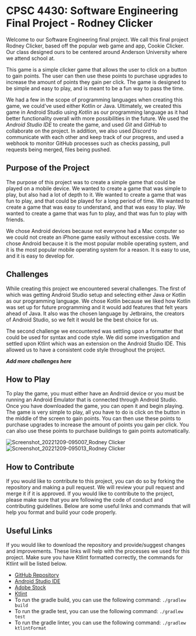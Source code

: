 # **CPSC 4430: Software Engineering Final Project - Rodney Clicker**

Welcome to our Software Engineering final project. We call this final project Rodney Clicker, based off the popular web game and app, Cookie Clicker. Our class designed ours to be centered around Anderson University where we attend school at.

This game is a simple clicker game that allows the user to click on a button to gain points. The user can then use these points to purchase upgrades to increase the amount of points they gain per click. The game is designed to be simple and easy to play, and is meant to be a fun way to pass the time.

We had a few in the scope of programming languages when creating this game, we could've used either Kotlin or Java. Ultimately, we created this game in Android Studio using _Kotlin_ as our programming language as it had better functionality overall with more possibilities in the future. We used the _Android Studio IDE_ to create the game, and used _Git_ and _GitHub_ to collaborate on the project. In addition, we also used _Discord_ to communicate with each other and keep track of our progress, and used a webhook to monitor GitHub processes such as checks passing, pull requests being merged, files being pushed.

## Purpose of the Project

The purpose of this project was to create a simple game that could be played on a mobile device. We wanted to create a game that was simple to play, but also had a lot of depth to it. We wanted to create a game that was fun to play, and that could be played for a long period of time. We wanted to create a game that was easy to understand, and that was easy to play. We wanted to create a game that was fun to play, and that was fun to play with friends.

We chose Android devices because not everyone had a Mac computer so we could not create an iPhone game easily without excessive costs. We chose Android because it is the most popular mobile operating system, and it is the most popular mobile operating system for a reason. It is easy to use, and it is easy to develop for. 

## Challenges

While creating this project we encountered several challenges. The first of which was getting Android Studio setup and selecting either Java or Kotlin as our programming language. We chose Kotlin because we liked how Kotlin was set up for future programming and it would add features that felt years ahead of Java. It also was the chosen language by Jetbrains, the creators of Android Studio, so we felt it would be the best choice for us. 

The second challenge we encountered was settling upon a formatter that could be used for syntax and code style. We did some investigation and settled upon Ktlint which was an extension on the Android Studio IDE. This allowed us to have a consistent code style throughout the project.

_**Add more challenges here**_

## How to Play

To play the game, you must either have an Android device or you must be running an Android Emulator that is connected through Android Studio. Once you have downloaded the game, you can open it and begin playing. The game is very simple to play, all you have to do is click on the button in the middle of the screen to gain points. You can then use these points to purchase upgrades to increase the amount of points you gain per click. You can also use these points to purchase buildings to gain points automatically.

![Screenshot_20221209-095007_Rodney Clicker](https://user-images.githubusercontent.com/91626436/206730954-e3957eec-d1c9-4edf-9e7d-95938b562915.jpg)
![Screenshot_20221209-095013_Rodney Clicker](https://user-images.githubusercontent.com/91626436/206730961-06723cd3-b988-4256-afe5-8c6cd524a319.jpg)


## How to Contribute

If you would like to contribute to this project, you can do so by forking the repository and making a pull request. We will review your pull request and merge it if it is approved. If you would like to contribute to the project, please make sure that you are following the code of conduct and contributing guidelines. Below are some useful links and commands that will help you format and build your code properly.

## Useful Links

If you would like to download the repository and provide/suggest changes and improvements. These links will help with the processes we used for this project. Make sure you have Ktlint formatted correctly, the commands for Ktlint will be listed below.

* [GitHub Repository](https://github.com/AndersonUniversity/rodney-clicker)
* [Android Studio IDE](https://developer.android.com/studio)
* [Adobe Stock](https://stock.adobe.com/)
* [Ktlint](https://plugins.jetbrains.com/plugin/15057-ktlint-unofficial-)
* To run the gradle build, you can use the following command: `./gradlew build`
* To run the gradle test, you can use the following command: `./gradlew test`
* To run the gradle linter, you can use the following command: `./gradlew ktlintFormat`


